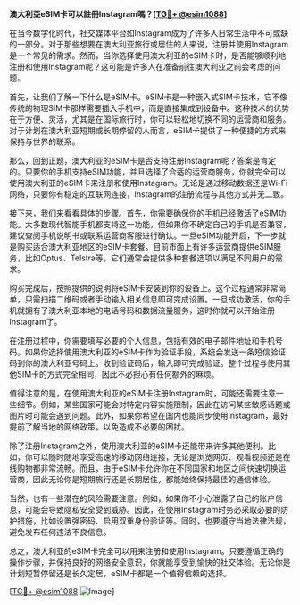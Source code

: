 **澳大利亞eSIM卡可以註冊Instagram嗎？[[TG💪+ @esim1088](https://t.me/s/esim1088)]**

在当今数字化时代，社交媒体平台如Instagram成为了许多人日常生活中不可或缺的一部分。对于那些想要在澳大利亚旅行或居住的人来说，注册并使用Instagram是一个常见的需求。然而，当你选择使用澳大利亚的eSIM卡时，是否能够顺利地注册和使用Instagram呢？这可能是许多人在准备前往澳大利亚之前会考虑的问题。

首先，让我们了解一下什么是eSIM卡。eSIM卡是一种嵌入式SIM卡技术，它不像传统的物理SIM卡那样需要插入手机中，而是直接集成到设备中。这种技术的优势在于方便、灵活，尤其是在国际旅行时，你可以轻松地切换不同的运营商和服务。对于计划在澳大利亚短期或长期停留的人而言，eSIM卡提供了一种便捷的方式来保持与世界的联系。

那么，回到正题，澳大利亚的eSIM卡是否支持注册Instagram呢？答案是肯定的。只要你的手机支持eSIM功能，并且选择了合适的运营商服务，你就完全可以使用澳大利亚的eSIM卡来注册和使用Instagram。无论是通过移动数据还是Wi-Fi网络，只要你有稳定的互联网连接，Instagram的注册流程与其他方式并无二致。

接下来，我们来看看具体的步骤。首先，你需要确保你的手机已经激活了eSIM功能。大多数现代智能手机都支持这一功能，但如果你不确定自己的手机是否兼容，建议查阅手机说明书或联系运营商客服进行确认。一旦eSIM功能开启，下一步就是购买适合澳大利亚地区的eSIM卡套餐。目前市面上有许多运营商提供eSIM服务，比如Optus、Telstra等，它们通常会提供多种套餐选项以满足不同用户的需求。

购买完成后，按照提供的说明将eSIM卡安装到你的设备上。这个过程通常非常简单，只需扫描二维码或者手动输入相关信息即可完成设置。一旦成功激活，你的手机就拥有了澳大利亚本地的电话号码和数据流量服务，这时你就可以开始注册Instagram了。

在注册过程中，你需要填写必要的个人信息，包括有效的电子邮件地址和手机号码。如果你选择使用澳大利亚的eSIM卡作为验证手段，系统会发送一条短信验证码到你的澳大利亚号码上。收到验证码后，输入即可完成验证。整个过程与使用其他SIM卡的方式完全相同，因此不必担心有任何额外的麻烦。

值得注意的是，在使用澳大利亚的eSIM卡注册Instagram时，可能还需要注意一些细节。例如，某些国家可能会对特定内容实施限制，因此在访问某些敏感话题或图片时可能会遇到问题。此外，如果你希望在国内也能同步使用Instagram，最好提前了解当地的网络政策，以免造成不必要的困扰。

除了注册Instagram之外，使用澳大利亚的eSIM卡还能带来许多其他便利。比如，你可以随时随地享受高速的移动网络连接，无论是浏览网页、观看视频还是在线购物都非常流畅。而且，由于eSIM卡允许你在不同国家和地区之间快速切换运营商，因此无论你是短期旅行还是长期居住，都能始终保持最佳的通信体验。

当然，也有一些潜在的风险需要注意。例如，如果你不小心泄露了自己的账户信息，可能会导致隐私安全受到威胁。因此，在使用Instagram时务必采取必要的防护措施，比如设置强密码、启用双重身份验证等。同时，也要遵守当地法律法规，避免发布任何违法不良信息。

总之，澳大利亚的eSIM卡完全可以用来注册和使用Instagram。只要遵循正确的操作步骤，并保持良好的网络安全意识，你就能享受到愉快的社交体验。无论你是计划短暂停留还是长久定居，eSIM卡都是一个值得信赖的选择。

[[TG💪+ @esim1088](https://t.me/s/esim1088) ![Image](https://i.postimg.cc/4NQfJmqS/Snipaste-2025-05-13-00-14-12.png)]